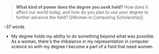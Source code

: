>  **What kind of power does the degree you seek hold?** How does it affect our world today, and how do you plan to use your degree to further advance the field? [[Women in Computing Scholarship]]

-37 words
 - My degree holds my ability to do something beyond what was possible. As a woman, there's the imbalance in my representation in computer science so with my degree I become a part of a field that need women.